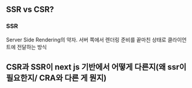 ## SSR vs CSR?
### SSR
Server Side Rendering의 약자.
서버 쪽에서 렌더링 준비를 끝마친 상태로 클라이언트에 전달하는 방식






## CSR과 SSR이 next js 기반에서 어떻게 다른지(왜 ssr이 필요한지/ CRA와 다른 게 뭔지)
